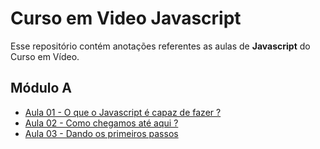 # Curso em Video Javascript

Esse repositório contém anotações referentes as aulas de **Javascript** do Curso em Vídeo.
## Módulo A
* [Aula 01 - O que o Javascript é capaz de fazer ?](/moduloA/Aula01/)
* [Aula 02 - Como chegamos até aqui ?](/moduloA/Aula02/)
* [Aula 03 - Dando os primeiros passos](/moduloA/Aula03/)
